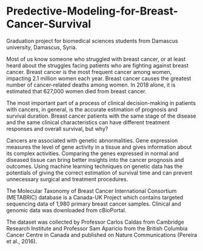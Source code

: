 # Predective-Modeling-for-Breast-Cancer-Survival
Graduation project for biomedical sciences students from Damascus university, Damascus, Syria.

Most of us know someone who struggled with breast cancer, or at least heard about the struggles facing patients who are fighting against breast cancer. Breast cancer is the most frequent cancer among women, impacting 2.1 million women each year. Breast cancer causes the greatest number of cancer-related deaths among women. In 2018 alone, it is estimated that 627,000 women died from breast cancer.

The most important part of a process of clinical decision-making in patients with cancers, in general, is the accurate estimation of prognosis and survival duration. Breast cancer patients with the same stage of the disease and the same clinical characteristics can have different treatment responses and overall survival, but why?

Cancers are associated with genetic abnormalities. Gene expression measures the level of gene activity in a tissue and gives information about its complex activities. Comparing the genes expressed in normal and diseased tissue can bring better insights into the cancer prognosis and outcomes. Using machine learning techniques on genetic data has the potentials of giving the correct estimation of survival time and can prevent unnecessary surgical and treatment procedures.

The Molecular Taxonomy of Breast Cancer International Consortium (METABRIC) database is a Canada-UK Project which contains targeted sequencing data of 1,980 primary breast cancer samples. Clinical and genomic data was downloaded from cBioPortal.

The dataset was collected by Professor Carlos Caldas from Cambridge Research Institute and Professor Sam Aparicio from the British Columbia Cancer Centre in Canada and published on Nature Communications (Pereira et al., 2016).
